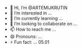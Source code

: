 - 👋 Hi, I’m @ARTEMIJKRUTIN
- 👀 I’m interested in ...
- 🌱 I’m currently learning ...
- 💞️ I’m looking to collaborate on ...
- 📫 How to reach me ...
- 😄 Pronouns: ...
- ⚡ Fun fact: ...
  05.01
<!--
ARTEMIJKRUTIN/ARTEMIJKRUTIN is a ✨ special ✨ repository because its `README.md` (this file) appears on your GitHub profile.
You can click the Preview link to take a look at your changes.
--->
